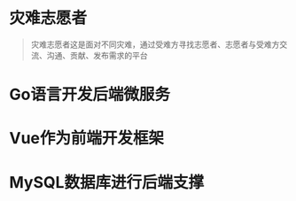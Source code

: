 # 灾难志愿者

> 灾难志愿者这是面对不同灾难，通过受难方寻找志愿者、志愿者与受难方交流、沟通、贡献、发布需求的平台

# Go语言开发后端微服务

# Vue作为前端开发框架

# MySQL数据库进行后端支撑
